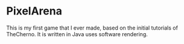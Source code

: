 # PixelArena
This is my first game that I ever made, based on the initial tutorials of TheCherno. 
It is written in Java uses software rendering.
